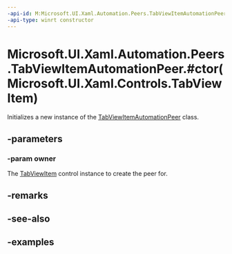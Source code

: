 ```yaml
---
-api-id: M:Microsoft.UI.Xaml.Automation.Peers.TabViewItemAutomationPeer.#ctor(Microsoft.UI.Xaml.Controls.TabViewItem)
-api-type: winrt constructor
---
```


# Microsoft.UI.Xaml.Automation.Peers.TabViewItemAutomationPeer.#ctor(Microsoft.UI.Xaml.Controls.TabViewItem)

<!--
public TabViewItemAutomationPeer (Microsoft.UI.Xaml.Controls.TabViewItem owner);
-->

Initializes a new instance of the [TabViewItemAutomationPeer](tabviewitemautomationpeer.md) class.

## -parameters

### -param owner

The [TabViewItem](../microsoft.ui.xaml.controls/tabviewitem.md) control instance to create the peer for.

## -remarks

## -see-also

## -examples

